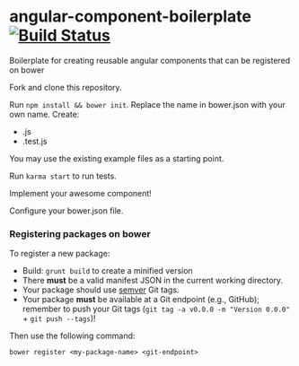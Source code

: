 angular-component-boilerplate [![Build Status](https://travis-ci.org/kennethlynne/angular-component-boilerplate.png?branch=master)](https://travis-ci.org/kennethlynne/angular-component-boilerplate)
=============================

Boilerplate for creating reusable angular components that can be registered on bower

Fork and clone this repository.

Run ```npm install && bower init```. Replace the name in bower.json with your own name.
Create:
* <name>.js
* <name>.test.js

You may use the existing example files as a starting point.

Run ```karma start``` to run tests.

Implement your awesome component!

Configure your bower.json file.

### Registering packages on bower

To register a new package:

* Build: ```grunt build``` to create a minified version
* There **must** be a valid manifest JSON in the current working directory. 
* Your package should use [semver](http://semver.org/) Git tags.
* Your package **must** be available at a Git endpoint (e.g., GitHub); remember
  to push your Git tags (```git tag -a v0.0.0 -m "Version 0.0.0"``` + ```git push --tags```)!

Then use the following command:

```
bower register <my-package-name> <git-endpoint>
```
